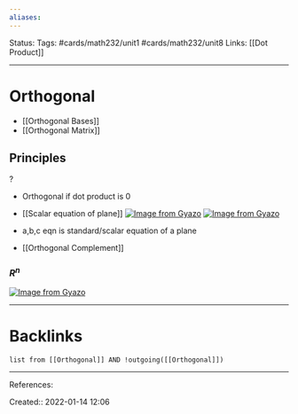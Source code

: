 ```yaml
---
aliases:
---
```

Status:
Tags: #cards/math232/unit1 #cards/math232/unit8
Links: [[Dot Product]]
___

# Orthogonal
- [[Orthogonal Bases]]
- [[Orthogonal Matrix]]

## Principles
?
- Orthogonal if dot product is 0
- [[Scalar equation of plane]]
[![Image from Gyazo](https://i.gyazo.com/b3d8892849b9aeedc96a46eb42ebbf83.png)](https://gyazo.com/b3d8892849b9aeedc96a46eb42ebbf83)
[![Image from Gyazo](https://i.gyazo.com/e38c30e2e63ccb38cf951bfc595801a9.png)](https://gyazo.com/e38c30e2e63ccb38cf951bfc595801a9)
- a,b,c eqn is standard/scalar equation of a plane

- [[Orthogonal Complement]]


### $R^n$
[![Image from Gyazo](https://i.gyazo.com/bd24d4be63fe846262bd8a3f0ced9a3f.png)](https://gyazo.com/bd24d4be63fe846262bd8a3f0ced9a3f)
___

# Backlinks
```dataview
list from [[Orthogonal]] AND !outgoing([[Orthogonal]])
```
___
References:

Created:: 2022-01-14 12:06
